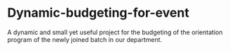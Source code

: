 # Dynamic-budgeting-for-event
A dynamic and small yet useful project for the budgeting of the orientation program of the newly joined batch in our department.
